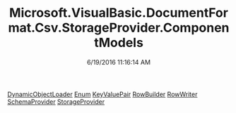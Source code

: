 ﻿---
title: Microsoft.VisualBasic.DocumentFormat.Csv.StorageProvider.ComponentModels
date: 6/19/2016 11:16:14 AM
---

[DynamicObjectLoader](T-Microsoft.VisualBasic.DocumentFormat.Csv.StorageProvider.ComponentModels.DynamicObjectLoader.html)
[Enum](T-Microsoft.VisualBasic.DocumentFormat.Csv.StorageProvider.ComponentModels.Enum.html)
[KeyValuePair](T-Microsoft.VisualBasic.DocumentFormat.Csv.StorageProvider.ComponentModels.KeyValuePair.html)
[RowBuilder](T-Microsoft.VisualBasic.DocumentFormat.Csv.StorageProvider.ComponentModels.RowBuilder.html)
[RowWriter](T-Microsoft.VisualBasic.DocumentFormat.Csv.StorageProvider.ComponentModels.RowWriter.html)
[SchemaProvider](T-Microsoft.VisualBasic.DocumentFormat.Csv.StorageProvider.ComponentModels.SchemaProvider.html)
[StorageProvider](T-Microsoft.VisualBasic.DocumentFormat.Csv.StorageProvider.ComponentModels.StorageProvider.html)
